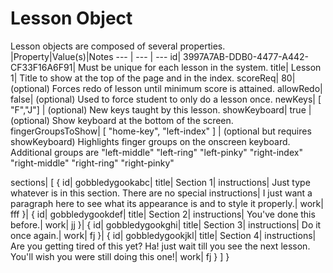 # Lesson Object
Lesson objects are composed of several properties.
|Property|Value(s)|Notes
--- | --- | ---
id| 3997A7AB-DDB0-4477-A442-CF33F16A6F91| Must be unique for each lesson in the system.
title| Lesson 1| Title to show at the top of the page and in the index.
scoreReq| 80| (optional) Forces redo of lesson until minimum score is attained.
allowRedo| false| (optional) Used to force student to only do a lesson once.
newKeys| [ "F","J"] | (optional) New keys taught by this lesson.
showKeyboard| true | (optional) Show keyboard at the bottom of the screen.
fingerGroupsToShow| [ "home-key", "left-index" ] | (optional but requires showKeyboard) Highlights
finger groups on the onscreen keyboard. Additional groups are "left-middle" "left-ring" "left-pinky" "right-index" "right-middle" "right-ring" "right-pinky"





sections| [
{
id| gobbledygookabc|
title| Section 1|
instructions| Just type whatever is in this section. There are no special instructions| I just want a paragraph here to see what its appearance is and to style it properly.|
work| fff
}|
{
id| gobbledygookdef|
title| Section 2|
instructions| You've done this before.|
work| jj
}|
{
id| gobbledygookghi|
title| Section 3|
instructions| Do it once again.|
work| fj
}|
{
id| gobbledygookjkl|
title| Section 4|
instructions| Are you getting tired of this yet? Ha! just wait till you see the next lesson. You'll wish you were still doing this one!|
work| fj
}
]
}